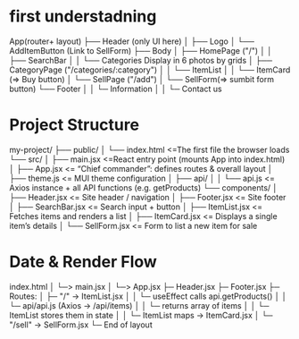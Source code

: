 # first understadning

App(router+ layout)
├── Header (only UI here)
│ ├── Logo
│ └── AddItemButton (Link to SellForm)
├── Body
│ ├── HomePage ("/")
│ │ ├── SearchBar
│ │ └── Categories Display in 6 photos by grids
│ ├── CategoryPage ("/categories/:category")
│ │ └── ItemList
│ │ └── ItemCard (=> Buy button)
│ └── SellPage ("/add")
│ └── SellForm(=> sumbit form button)
└── Footer
│ │ └─ Information
│ │ └─ Contact us

# Project Structure

my-project/
├── public/
│ └── index.html <=The first file the browser loads
└── src/
│ ├── main.jsx <=React entry point (mounts App into index.html)
│ ├── App.jsx <= “Chief commander”: defines routes & overall layout
│ ├── theme.js <= MUI theme configuration
│ ├── api/
│ │ └── api.js <= Axios instance + all API functions (e.g. getProducts)
└── components/
│ ├── Header.jsx <= Site header / navigation
│ ├── Footer.jsx <= Site footer
│ ├── SearchBar.jsx <= Search input + button
│ ├── ItemList.jsx <= Fetches items and renders a list
│ ├── ItemCard.jsx <= Displays a single item’s details
│ └── SellForm.jsx <= Form to list a new item for sale

# Date & Render Flow

index.html
│ └─> main.jsx
│ └─> App.jsx
├─ Header.jsx
├─ Footer.jsx
├─ Routes:
│ ├─ "/" → ItemList.jsx
│ │ └─ useEffect calls api.getProducts()
│ │ └─ api/api.js (Axios → /api/items)
│ │ └─ returns array of items
│ │ └─ ItemList stores them in state
│ │ └─ ItemList maps → ItemCard.jsx
│ └─ "/sell" → SellForm.jsx
└─ End of layout
